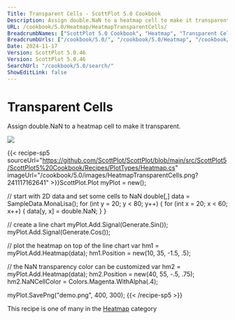 ```yaml
---
Title: Transparent Cells - ScottPlot 5.0 Cookbook
Description: Assign double.NaN to a heatmap cell to make it transparent.
URL: /cookbook/5.0/Heatmap/HeatmapTransparentCells/
BreadcrumbNames: ["ScottPlot 5.0 Cookbook", "Heatmap", "Transparent Cells"]
BreadcrumbUrls: ["/cookbook/5.0/", "/cookbook/5.0/Heatmap", "/cookbook/5.0/Heatmap/HeatmapTransparentCells"]
Date: 2024-11-17
Version: ScottPlot 5.0.46
Version: ScottPlot 5.0.46
SearchUrl: "/cookbook/5.0/search/"
ShowEditLink: false
---
```



<div class='d-flex align-items-center mt-5'>
<h1 class='me-2 text-dark my-0 border-0'>Transparent Cells</h1>
</div>

Assign double.NaN to a heatmap cell to make it transparent.

[![](/cookbook/5.0/images/HeatmapTransparentCells.png?241117162641)](/cookbook/5.0/images/HeatmapTransparentCells.png?241117162641)

{{< recipe-sp5 sourceUrl="https://github.com/ScottPlot/ScottPlot/blob/main/src/ScottPlot5/ScottPlot5%20Cookbook/Recipes/PlotTypes/Heatmap.cs" imageUrl="/cookbook/5.0/images/HeatmapTransparentCells.png?241117162641" >}}ScottPlot.Plot myPlot = new();

// start with 2D data and set some cells to NaN
double[,] data = SampleData.MonaLisa();
for (int y = 20; y &lt; 80; y++)
{
    for (int x = 20; x &lt; 60; x++)
    {
        data[y, x] = double.NaN;
    }
}

// create a line chart
myPlot.Add.Signal(Generate.Sin());
myPlot.Add.Signal(Generate.Cos());

// plot the heatmap on top of the line chart
var hm1 = myPlot.Add.Heatmap(data);
hm1.Position = new(10, 35, -1.5, .5);

// the NaN transparency color can be customized
var hm2 = myPlot.Add.Heatmap(data);
hm2.Position = new(40, 55, -.5, .75);
hm2.NaNCellColor = Colors.Magenta.WithAlpha(.4);

myPlot.SavePng("demo.png", 400, 300);
{{< /recipe-sp5 >}}

<div class='my-5 text-center'>This recipe is one of many in the <a href='/cookbook/5.0/Heatmap'>Heatmap</a> category</div>



